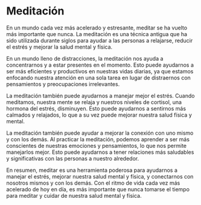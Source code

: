 # Meditación

En un mundo cada vez más acelerado y estresante, meditar se ha vuelto más importante que nunca. La meditación es una técnica antigua que ha sido utilizada durante siglos para ayudar a las personas a relajarse, reducir el estrés y mejorar la salud mental y física.

En un mundo lleno de distracciones, la meditación nos ayuda a concentrarnos y a estar presentes en el momento. Esto puede ayudarnos a ser más eficientes y productivos en nuestras vidas diarias, ya que estamos enfocando nuestra atención en una sola tarea en lugar de distraernos con pensamientos y preocupaciones irrelevantes.

La meditación también puede ayudarnos a manejar mejor el estrés. Cuando meditamos, nuestra mente se relaja y nuestros niveles de cortisol, una hormona del estrés, disminuyen. Esto puede ayudarnos a sentirnos más calmados y relajados, lo que a su vez puede mejorar nuestra salud física y mental.

La meditación también puede ayudar a mejorar la conexión con uno mismo y con los demás. Al practicar la meditación, podemos aprender a ser más conscientes de nuestras emociones y pensamientos, lo que nos permite manejarlos mejor. Esto puede ayudarnos a tener relaciones más saludables y significativas con las personas a nuestro alrededor.

En resumen, meditar es una herramienta poderosa para ayudarnos a manejar el estrés, mejorar nuestra salud mental y física, y conectarnos con nosotros mismos y con los demás. Con el ritmo de vida cada vez más acelerado de hoy en día, es más importante que nunca tomarse el tiempo para meditar y cuidar de nuestra salud mental y física.
